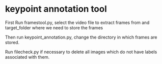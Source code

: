 # keypoint annotation tool
First Run framestool.py, select the video file to extract frames from and target_folder where we need to store the frames

Then run keypoint_annotation.py, change the directory in which frames are stored.

Run filecheck.py if necessary to delete all images which do not have labels associated with them.
